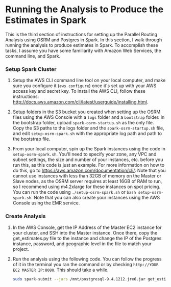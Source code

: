 # Running the Analysis to Produce the Estimates in Spark

This is the third section of instructions for setting up the Parallel Routing Analysis using OSRM and Postgres in Spark. In this section, I walk through running the analysis to produce estimates in Spark. To accomplish these tasks, I assume you have some familiarity with Amazon Web Services, the command line, and Spark.

### Setup Spark Cluster

1. Setup the AWS CLI command line tool on your local computer, and make sure you configure it (`aws configure`) once it's set up with your AWS access key and secret key. To install the AWS CLI, follow these instructions: http://docs.aws.amazon.com/cli/latest/userguide/installing.html.

2. Setup folders in the S3 bucket you created when setting up the OSRM files using the AWS Console with a `logs` folder and a `bootstrap` folder. In the bootstrap folder, upload `spark-osrm-startup.sh` as the only file. Copy the S3 paths to the logs folder and the `spark-osrm-startup.sh` file, and edit `setup-osrm-spark.sh` with the appropriate log path and path to the bootstrap file.

3. From your local computer, spin up the Spark instances using the code in `setup-osrm-spark.sh`. You'll need to specify your zone, any VPC and subnet settings, the size and number of your instances, etc. before you run this, as this code is just an example. For more information on how to do this, go to https://aws.amazon.com/documentation/cli/. Note that you cannot use instances with less than 32GB of memory on the Master or Slave nodes, as the OSRM server requires at least 16GB of RAM to run, so I recommend using m4.2xlarge for these instances on spot pricing. You can run the code using `./setup-osrm-spark.sh` or `bash setup-osrm-spark.sh`. Note that you can also create your instances using the AWS Console using the EMR service.

### Create Analysis

1. In the AWS Console, get the IP Address of the Master EC2 instance for your cluster, and SSH into the Master instance. Once there, copy the get_estimates.py file to the instance and change the IP of the Postgres instance, password, and geographic level in the file to match your project.

2. Run the analysis using the following code. You can follow the progress of it in the terminal you ran the command or by checking `http://YOUR EC2 MASTER IP:8080`. This should take a while.

   ```bash
   sudo spark-submit --jars /mnt/postgresql-9.4.1212.jre6.jar get_estimates.py
   ```